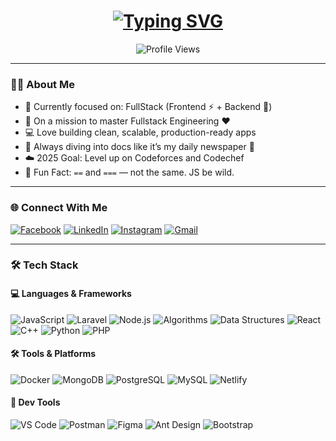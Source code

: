 <h1 align="center">
  <a href="https://git.io/typing-svg">
    <img src="https://readme-typing-svg.herokuapp.com?lines=Hey%20There!%20👋;I’m%20Alamgir%20Hossain;Competitive%20Programmer; %10Fullstack%20Engineer%20Here%20🚀;%10Let’s%20Build%20Something%20Cool!&center=true&size=30" alt="Typing SVG" />
  </a>
</h1>

<p align="center">
  <img src="https://komarev.com/ghpvc/?username=alamgir65&color=brightgreen" alt="Profile Views">
</p>

---

### 👨‍💻 About Me

- 🔭 Currently focused on: FullStack (Frontend ⚡ + Backend 💾)
- 🌱 On a mission to master Fullstack Engineering ❤️
- 💻 Love building clean, scalable, production-ready apps
- 📖 Always diving into docs like it’s my daily newspaper 📰
- ☁️ 2025 Goal: Level up on Codeforces and Codechef
- 🤯 Fun Fact: `==` and `===` — not the same. JS be wild.

---

### 🌐 Connect With Me

[![Facebook](https://img.shields.io/badge/Facebook-1877F2?style=for-the-badge&logo=facebook&logoColor=white)](https://www.facebook.com/alamgir23525)
[![LinkedIn](https://img.shields.io/badge/LinkedIn-0077B5?style=for-the-badge&logo=linkedin&logoColor=white)](https://www.linkedin.com/in/abu-said-bd/)
[![Instagram](https://img.shields.io/badge/Instagram-E4405F?style=for-the-badge&logo=instagram&logoColor=white)](https://www.instagram.com/alam_gir_65?igsh=MWlqeDBpdm9zaG8xdw==)
[![Gmail](https://img.shields.io/badge/Gmail-D14836?style=for-the-badge&logo=gmail&logoColor=white)](mailto:alamgirhossain23525@gmail.com)

---

### 🛠️ Tech Stack

#### 💻 Languages & Frameworks
![JavaScript](https://img.shields.io/badge/-JavaScript-black?style=flat-square&logo=javascript)
![Laravel](https://img.shields.io/badge/-Laravel-FF2D20?style=flat-square&logo=laravel&logoColor=white)
![Node.js](https://img.shields.io/badge/-Node.js-339933?style=flat-square&logo=node.js&logoColor=white)
![Algorithms](https://img.shields.io/badge/-Algorithms-000000?style=flat-square&logo=codeforces&logoColor=white)
![Data Structures](https://img.shields.io/badge/-Data%20Structures-00599C?style=flat-square&logo=databricks&logoColor=white)
![React](https://img.shields.io/badge/-React-61DAFB?style=flat-square&logo=react)
![C++](https://img.shields.io/badge/-C++-00599C?style=flat-square&logo=c%2B%2B&logoColor=white)
![Python](https://img.shields.io/badge/-Python-3776AB?style=flat-square&logo=python&logoColor=white)
![PHP](https://img.shields.io/badge/-PHP-777BB4?style=flat-square&logo=php&logoColor=white)

#### 🛠️ Tools & Platforms
![Docker](https://img.shields.io/badge/-Docker-2496ED?style=flat-square&logo=docker)
![MongoDB](https://img.shields.io/badge/-MongoDB-47A248?style=flat-square&logo=mongodb)
![PostgreSQL](https://img.shields.io/badge/-PostgreSQL-336791?style=flat-square&logo=postgresql)
![MySQL](https://img.shields.io/badge/-MySQL-4479A1?style=flat-square&logo=mysql)
![Netlify](https://img.shields.io/badge/-Netlify-00C7B7?style=flat-square&logo=netlify)


#### 🧰 Dev Tools
![VS Code](https://img.shields.io/badge/-VSCode-007ACC?style=flat-square&logo=visual-studio-code)
![Postman](https://img.shields.io/badge/-Postman-F26B3A?style=flat-square&logo=postman)
![Figma](https://img.shields.io/badge/-Figma-black?style=flat-square&logo=figma)
![Ant Design](https://img.shields.io/badge/-AntDesign-0170FE?style=flat-square&logo=ant-design)
![Bootstrap](https://img.shields.io/badge/-Bootstrap-7952B3?style=flat-square&logo=bootstrap)
